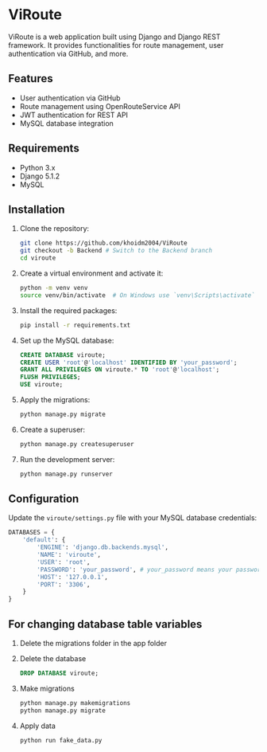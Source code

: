 # ViRoute

ViRoute is a web application built using Django and Django REST framework. It provides functionalities for route management, user authentication via GitHub, and more.

## Features

- User authentication via GitHub
- Route management using OpenRouteService API
- JWT authentication for REST API
- MySQL database integration

## Requirements

- Python 3.x
- Django 5.1.2
- MySQL

## Installation

1. Clone the repository:

    ```bash
    git clone https://github.com/khoidm2004/ViRoute
    git checkout -b Backend # Switch to the Backend branch
    cd viroute
    ```
2. Create a virtual environment and activate it:

    ```bash
    python -m venv venv
    source venv/bin/activate  # On Windows use `venv\Scripts\activate`
    ```

3. Install the required packages:

    ```bash
    pip install -r requirements.txt
    ```

4. Set up the MySQL database:

    ```sql
    CREATE DATABASE viroute;
    CREATE USER 'root'@'localhost' IDENTIFIED BY 'your_password';
    GRANT ALL PRIVILEGES ON viroute.* TO 'root'@'localhost';
    FLUSH PRIVILEGES;
    USE viroute;
    ```

5. Apply the migrations:

    ```bash
    python manage.py migrate
    ```

6. Create a superuser:

    ```bash
    python manage.py createsuperuser
    ```

7. Run the development server:

    ```bash
    python manage.py runserver
    ```

## Configuration

Update the `viroute/settings.py` file with your MySQL database credentials:

```py
DATABASES = {
    'default': {
        'ENGINE': 'django.db.backends.mysql',
        'NAME': 'viroute',
        'USER': 'root',
        'PASSWORD': 'your_password', # your_password means your password ^_^! 
        'HOST': '127.0.0.1',
        'PORT': '3306',
    }
}
```

## For changing database table variables

1. Delete the migrations folder in the app folder

2. Delete the database

    ```sql
    DROP DATABASE viroute;
    ```

3. Make migrations

    ```bash
    python manage.py makemigrations
    python manage.py migrate
    ```

4. Apply data
    
    ```python
    python run fake_data.py
    ```
